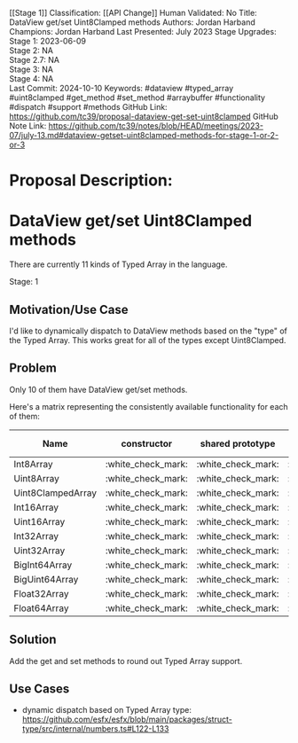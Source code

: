 [[Stage 1]]
Classification: [[API Change]]
Human Validated: No
Title: DataView get/set Uint8Clamped methods
Authors: Jordan Harband
Champions: Jordan Harband
Last Presented: July 2023
Stage Upgrades: 
Stage 1: 2023-06-09  
Stage 2: NA  
Stage 2.7: NA  
Stage 3: NA  
Stage 4: NA  
Last Commit: 2024-10-10
Keywords: #dataview #typed_array #uint8clamped #get_method #set_method #arraybuffer #functionality #dispatch #support #methods
GitHub Link: https://github.com/tc39/proposal-dataview-get-set-uint8clamped
GitHub Note Link: https://github.com/tc39/notes/blob/HEAD/meetings/2023-07/july-13.md#dataview-getset-uint8clamped-methods-for-stage-1-or-2-or-3

# Proposal Description:
# DataView get/set Uint8Clamped methods

There are currently 11 kinds of Typed Array in the language.

Stage: 1

## Motivation/Use Case

I'd like to dynamically dispatch to DataView methods based on the "type" of the Typed Array. This works great for all of the types except Uint8Clamped.

## Problem
Only 10 of them have DataView get/set methods.

Here's a matrix representing the consistently available functionality for each of them:

<table>
  <thead>
    <tr>
      <th>Name</th>
      <th>constructor</th>
      <th>shared prototype</th>
      <th>ArrayBuffers</th>
      <th>DataView get method</th>
      <th>DataView set method</th>
    </tr>
  </thead>
  <tbody>
    <tr>
      <td>Int8Array</td>
      <td>:white_check_mark:</td>
      <td>:white_check_mark:</td>
      <td>:white_check_mark:</td>
      <td>:white_check_mark:</td>
      <td>:white_check_mark:</td>
    </tr>
    <tr>
      <td>Uint8Array</td>
      <td>:white_check_mark:</td>
      <td>:white_check_mark:</td>
      <td>:white_check_mark:</td>
      <td>:white_check_mark:</td>
      <td>:white_check_mark:</td>
    </tr>
    <tr>
      <td>Uint8ClampedArray</td>
      <td>:white_check_mark:</td>
      <td>:white_check_mark:</td>
      <td>:white_check_mark:</td>
      <td>:x:</td>
      <td>:x:</td>
    </tr>
    <tr>
      <td>Int16Array</td>
      <td>:white_check_mark:</td>
      <td>:white_check_mark:</td>
      <td>:white_check_mark:</td>
      <td>:white_check_mark:</td>
      <td>:white_check_mark:</td>
    </tr>
    <tr>
      <td>Uint16Array</td>
      <td>:white_check_mark:</td>
      <td>:white_check_mark:</td>
      <td>:white_check_mark:</td>
      <td>:white_check_mark:</td>
      <td>:white_check_mark:</td>
    </tr>
    <tr>
      <td>Int32Array</td>
      <td>:white_check_mark:</td>
      <td>:white_check_mark:</td>
      <td>:white_check_mark:</td>
      <td>:white_check_mark:</td>
      <td>:white_check_mark:</td>
    </tr>
    <tr>
      <td>Uint32Array</td>
      <td>:white_check_mark:</td>
      <td>:white_check_mark:</td>
      <td>:white_check_mark:</td>
      <td>:white_check_mark:</td>
      <td>:white_check_mark:</td>
    </tr>
    <tr>
      <td>BigInt64Array</td>
      <td>:white_check_mark:</td>
      <td>:white_check_mark:</td>
      <td>:white_check_mark:</td>
      <td>:white_check_mark:</td>
      <td>:white_check_mark:</td>
    </tr>
    <tr>
      <td>BigUint64Array</td>
      <td>:white_check_mark:</td>
      <td>:white_check_mark:</td>
      <td>:white_check_mark:</td>
      <td>:white_check_mark:</td>
      <td>:white_check_mark:</td>
    </tr>
    <tr>
      <td>Float32Array</td>
      <td>:white_check_mark:</td>
      <td>:white_check_mark:</td>
      <td>:white_check_mark:</td>
      <td>:white_check_mark:</td>
      <td>:white_check_mark:</td>
    </tr>
    <tr>
      <td>Float64Array</td>
      <td>:white_check_mark:</td>
      <td>:white_check_mark:</td>
      <td>:white_check_mark:</td>
      <td>:white_check_mark:</td>
      <td>:white_check_mark:</td>
    </tr>
  </tbody>
</table>

## Solution

Add the get and set methods to round out Typed Array support.

## Use Cases
 - dynamic dispatch based on Typed Array type: https://github.com/esfx/esfx/blob/main/packages/struct-type/src/internal/numbers.ts#L122-L133